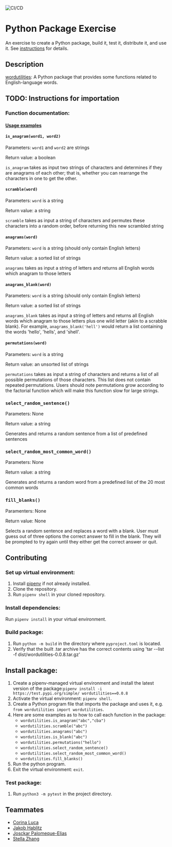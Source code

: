 ![CI/CD](https://github.com/software-students-spring2024/3-python-package-exercise-snailman/actions/workflows/build.yml/badge.svg)

# Python Package Exercise

An exercise to create a Python package, build it, test it, distribute it, and use it. See [instructions](./instructions.md) for details.

## Description

[wordutilities](https://test.pypi.org/project/wordutilities/): A Python package that provides some functions related to English-language words.

## TODO: Instructions for importation

### Function documentation:

#### [Usage examples](sample.py)

#### `is_anagram(word1, word2)`
Parameters: `word1` and `word2` are strings

Return value: a boolean

`is_anagram` takes as input two strings of characters and determines if they are anagrams of each other; that is, whether you can rearrange the characters in one to get the other.

#### `scramble(word)`
Parameters: `word` is a string

Return value: a string

`scramble` takes as input a string of characters and permutes these characters into a random order, before returning this new scrambled string

#### `anagrams(word)`
Parameters: `word` is a string (should only contain English letters)

Return value: a sorted list of strings

`anagrams` takes as input a string of letters and returns all English words which anagram to those letters

#### `anagrams_blank(word)`
Parameters: `word` is a string (should only contain English letters)

Return value: a sorted list of strings

`anagrams_blank` takes as input a string of letters and returns all English words which anagram to those letters plus one wild letter (akin to a scrabble blank).  For example, `anagrams_blank('hell')` would return a list containing the words 'hello', 'hells', and 'shell'.

#### `permutations(word)`
Parameters: `word` is a string

Return value: an unsorted list of strings

`permutations` takes as input a string of characters and returns a list of all possible permutations of those characters.   This list does not contain repeated permutations.  Users should note permutations grow according to the factorial function which will make this function slow for large strings.

### `select_random_sentence()`
Parameters: None

Return value: a string

Generates and returns a random sentence from a list of predefined sentences

### `select_random_most_common_word()`
Parameters: None

Return value: a string

Generates and returns a random word from a predefined list of the 20 most common words

### `fill_blanks()`
Paramenters: None

Return value: None

Selects a random sentence and replaces a word with a blank. User must guess out of three options the correct answer to fill in the blank. They will be prompted to try again until they either get the correct answer or quit.

## Contributing

### Set up virtual environment:

1. Install [pipenv](https://github.com/nyu-software-engineering/python-package-example?tab=readme-ov-file) if not already installed.
2. Clone the repository.
3. Run `pipenv shell` in your cloned repository.

### Install dependencies:

Run `pipenv install` in your virtual environment.

### Build package:

1. Run `python -m build` in the directory where `pyproject.toml` is located.
2. Verify that the built .tar archive has the correct contents using 'tar --list -f dist/wordutilities-0.0.8.tar.gz'

## Install package:

1. Create a pipenv-managed virtual environment and install the latest version of the package:`pipenv install -i https://test.pypi.org/simple/ wordutilities==0.0.8`
2. Activate the virtual environment: `pipenv shell`.
3. Create a Python program file that imports the package and uses it, e.g. `from wordutilities import wordutilities`.
4. Here are some examples as to how to call each function in the package:
    - `wordutilities.is_anagram("abc","cba")`
    - `wordutilities.scramble("abc")`
    - `wordutilities.anagrams("abc")`
    - `wordutilities.is_blank("abc")`
    - `wordutilities.permutations("hello")`
    - `wordutilities.select_random_sentence()`
    - `wordutilities.select_random_most_common_word()`
    - `wordutilities.fill_blanks()`
5. Run the python program.
6. Exit the virtual environment: `exit`.



### Test package:

1. Run `python3 -m pytest` in the project directory.

## Teammates

* [Corina Luca](https://github.com/CorinaLucaFocsan)
* [Jakob Hablitz](https://github.com/jsh9965)
* [Josckar Palomeque-Elias](https://github.com/josckar)
* [Stella Zhang](https://github.com/qq3173732005)
